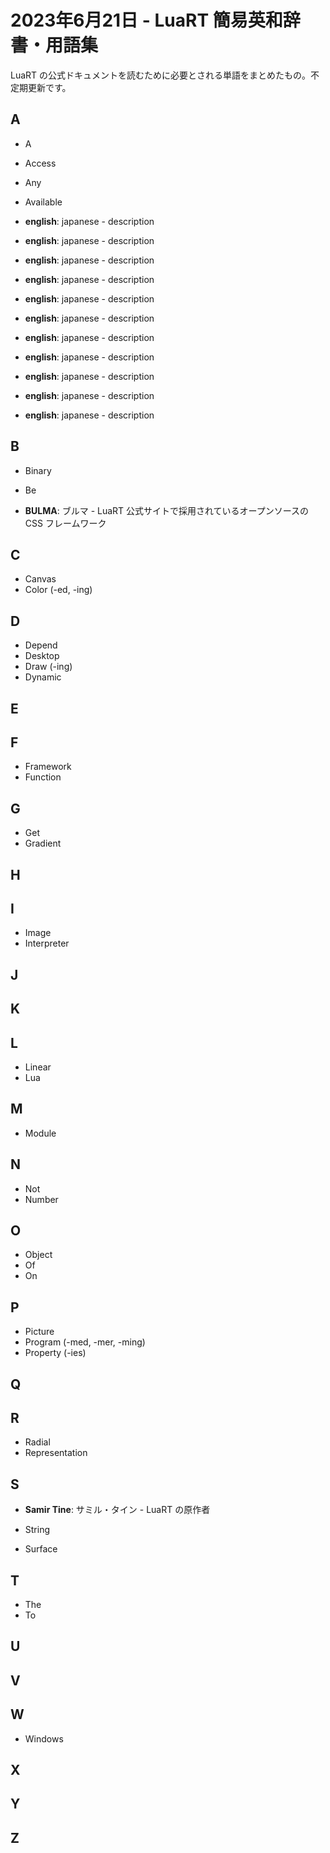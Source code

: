 # 2023年6月21日 - LuaRT 簡易英和辞書・用語集　

LuaRT の公式ドキュメントを読むために必要とされる単語をまとめたもの。不定期更新です。

## A

* A
* Access
* Any
* Available

* **english**: japanese - description
* **english**: japanese - description
* **english**: japanese - description
* **english**: japanese - description
* **english**: japanese - description
* **english**: japanese - description
* **english**: japanese - description
* **english**: japanese - description
* **english**: japanese - description
* **english**: japanese - description
* **english**: japanese - description

## B

* Binary
* Be

* **BULMA**: ブルマ - LuaRT 公式サイトで採用されているオープンソースの CSS フレームワーク

## C

* Canvas
* Color (-ed, -ing)

## D

* Depend
* Desktop
* Draw (-ing)
* Dynamic

## E
## F

* Framework
* Function

## G

* Get
* Gradient

## H


## I

* Image
* Interpreter

## J
## K


## L

* Linear
* Lua

## M

* Module

## N

* Not
* Number

## O

* Object
* Of
* On

## P

* Picture
* Program (-med, -mer, -ming)
* Property (-ies)

## Q
## R

* Radial
* Representation

## S

* **Samir Tine**: サミル・タイン - LuaRT の原作者

* String
* Surface

## T

* The
* To

## U
## V
## W

* Windows

## X
## Y
## Z
